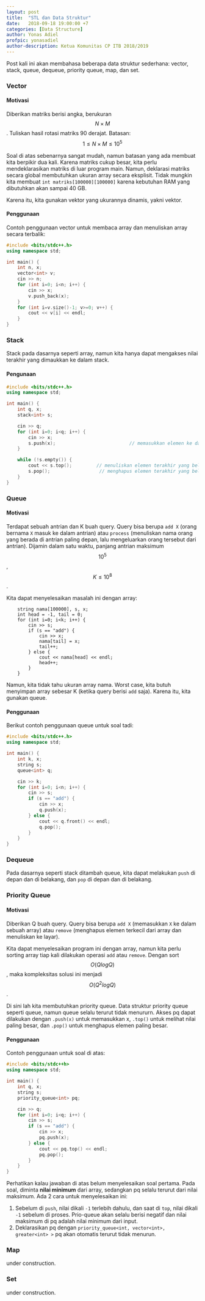 ```yaml
---
layout: post
title:  "STL dan Data Struktur"
date:   2018-09-18 19:00:00 +7
categories: [Data Structure]
author: Yonas Adiel
profpic: yonasadiel
author-description: Ketua Komunitas CP ITB 2018/2019
---
```


Post kali ini akan membahasa beberapa data struktur sederhana: vector, stack, queue,
dequeue, priority queue, map, dan set.

### Vector

#### Motivasi

Diberikan matriks berisi angka, berukuran $$N \times M$$. Tuliskan hasil rotasi
matriks 90 derajat. Batasan: $$1 \leq N \times M \leq 10^5$$

Soal di atas sebenarnya sangat mudah, namun batasan yang ada membuat kita berpikir
dua kali. Karena matriks cukup besar, kita perlu mendeklarasikan matriks di luar
program main. Namun, deklarasi matriks secara global membutuhkan ukuran array
secara eksplisit. Tidak mungkin kita membuat `int matriks[100000][100000]`
karena kebutuhan RAM yang dibutuhkan akan sampai 40 GB.

Karena itu, kita gunakan vektor yang ukurannya dinamis, yakni vektor.

#### Penggunaan

Contoh penggunaan vector untuk membaca array dan menuliskan array secara terbalik:

``` C++
#include <bits/stdc++.h>
using namespace std;

int main() {
    int n, x;
    vector<int> v;
    cin >> n;
    for (int i=0; i<n; i++) {
        cin >> x;
        v.push_back(x);
    }
    for (int i=v.size()-1; v>=0; v++) {
        cout << v[i] << endl;
    }
}
```

### Stack

Stack pada dasarnya seperti array, namun kita hanya dapat mengakses nilai terakhir
yang dimaukkan ke dalam stack.

#### Pengunaan

``` C++
#include <bits/stdc++.h>
using namespace std;

int main() {
    int q, x;
    stack<int> s;

    cin >> q;
    for (int i=0; i<q; i++) {
        cin >> x;
        s.push(x);                           // memasukkan elemen ke dalam stack
    }

    while (!s.empty()) {
        cout << s.top();         // menuliskan elemen terakhir yang belum di pop
        s.pop();                  // menghapus elemen terakhir yang belum di pop
    }
}
```

### Queue

#### Motivasi

Terdapat sebuah antrian dan K buah query. Query bisa berupa `add X` (orang bernama
`X` masuk ke dalam antrian) atau `process` (menuliskan nama orang yang berada di
antrian paling depan, lalu mengeluarkan orang tersebut dari antrian). Dijamin
dalam satu waktu, panjang antrian maksimum $$10^5$$, $$K \leq 10^8$$.

Kita dapat menyelesaikan masalah ini dengan array:

```
    string nama[100000], s, x;
    int head = -1, tail = 0;
    for (int i=0; i<k; i++) {
        cin >> s;
        if (s == "add") {
            cin >> x;
            nama[tail] = x;
            tail++;
        } else {
            cout << nama[head] << endl;
            head++;
        }
    }
```

Namun, kita tidak tahu ukuran array nama. Worst case, kita butuh menyimpan array
sebesar K (ketika query berisi `add` saja). Karena itu, kita gunakan queue.

#### Penggunaan

Berikut contoh penggunaan queue untuk soal tadi:

``` C++
#include <bits/stdc++.h>
using namespace std;

int main() {
    int k, x;
    string s;
    queue<int> q;

    cin >> k;
    for (int i=0; i<n; i++) {
        cin >> s;
        if (s == "add") {
            cin >> x;
            q.push(x);
        } else {
            cout << q.front() << endl;
            q.pop();
        }
    }
}
```

### Dequeue

Pada dasarnya seperti stack ditambah queue, kita dapat melakukan `push` di depan
dan di belakang, dan `pop` di depan dan di belakang.

### Priority Queue

#### Motivasi

Diberikan Q buah query. Query bisa berupa `add X` (memasukkan `X` ke dalam
sebuah array) atau `remove` (menghapus elemen terkecil dari array dan menuliskan
ke layar).

Kita dapat menyelesaikan program ini dengan array, namun kita perlu sorting
array tiap kali dilakukan operasi `add` atau `remove`. Dengan sort $$O(Q log Q)$$,
maka kompleksitas solusi ini menjadi $$O(Q^2 log Q)$$.

Di sini lah kita membutuhkan priority queue. Data struktur priority queue seperti
queue, namun queue selalu terurut tidak menururn. Akses pq dapat dilakukan dengan
`.push(x)` untuk memasukkan x, `.top()` untuk melihat nilai paling besar, dan `.pop()`
untuk menghapus elemen paling besar.

#### Penggunaan

Contoh penggunaan untuk soal di atas:

``` c++
#include <bits/stdc++h>
using namespace std;

int main() {
    int q, x;
    string s;
    priority_queue<int> pq;

    cin >> q;
    for (int i=0; i<q; i++) {
        cin >> s;
        if (s == "add") {
            cin >> x;
            pq.push(x);
        } else {
            cout << pq.top() << endl;
            pq.pop();
        }
    }
}
```

Perhatikan kalau jawaban di atas belum menyelesaikan soal pertama. Pada soal,
diminta **nilai minimum** dari array, sedangkan pq selalu terurut dari nilai
maksimum. Ada 2 cara untuk menyelesaikan ini:

1. Sebelum di `push`, nilai dikali `-1` terlebih dahulu, dan saat di `top`,
   nilai dikali `-1` sebelum di proses. Prio-queue akan selalu berisi negatif
   dan nilai maksimum di pq adalah nilai minimum dari input.
2. Deklarasikan pq dengan `priority_queue<int, vector<int>, greater<int> >`
   pq akan otomatis terurut tidak menurun.

### Map

under construction.

### Set

under construction.
